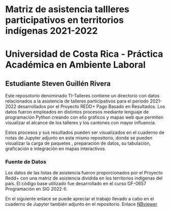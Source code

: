 # Matriz de asistencia tallleres participativos en territorios indígenas 2021-2022
# Universidad de Costa Rica - Práctica Académica en Ambiente Laboral 
## Estudiante Steven Guillén Rivera

Este reposotorio denominado TI-Talleres contiene un directorio con datos relacionados a la asistencia de talleres participativos para el periodo 2021-2022 desarrollados por el Proyecto REDD+ Pago Basado en Resultados. Los datos fueron empleados en distintos procesos mediante lenguaje de programación Python creando con ello gráficos y mapas web que permiten visualizar el alcance de los talleres y los cantones con mayor influencia.

Estos procesos y sus resultados pueden ser visualizados en el cuaderno de notas de Jupyter adjunto en este mismo repositorio, donde se pueden visualizar la carga de paquetes , preparación de datos, su tabulación, graficación e integración en mapas interactivos.

### Fuente de Datos
Los datos de las listas de asistencia fueron proporcionados por el Proyecto Redd+ con una matriz de asistencia dividida en los territorios indígenas del país. El código base utilizado fue desarrollado en el curso GF-0657 Programación en SIG 2022-II. 

En el siguiente enlace se puede apreciar el trabajo llevado a cabo en el cuaderno de Jupyter también adjunto en el repositorio. Enlace [NBviewer](https://nbviewer.org/github/09StevenG/asistenciataller/blob/main/Asistencia%20Talleres%20TI%202021-2022%20.ipynb) 
